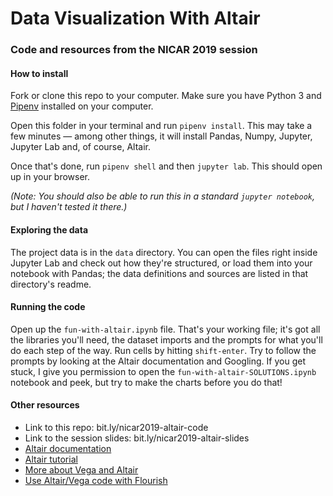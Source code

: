 # Data Visualization With Altair
### Code and resources from the NICAR 2019 session

#### How to install
Fork or clone this repo to your computer. Make sure you have Python 3 and [Pipenv](LINK) installed on your computer.

Open this folder in your terminal and run `pipenv install`. This may take a few minutes — among other things, it will install Pandas, Numpy, Jupyter, Jupyter Lab and, of course, Altair.

Once that's done, run `pipenv shell` and then `jupyter lab`. This should open up in your browser.

*(Note: You should also be able to run this in a standard `jupyter notebook`, but I haven't tested it there.)*

#### Exploring the data
The project data is in the `data` directory. You can open the files right inside Jupyter Lab and check out how they're structured, or load them into your notebook with Pandas; the data definitions and sources are listed in that directory's readme.

#### Running the code
Open up the `fun-with-altair.ipynb` file. That's your working file; it's got all the libraries you'll need, the dataset imports and the prompts for what you'll do each step of the way. Run cells by hitting `shift-enter`. Try to follow the prompts by looking at the Altair documentation and Googling. If you get stuck, I give you permission to open the `fun-with-altair-SOLUTIONS.ipynb` notebook and peek, but try to make the charts before you do that!


#### Other resources
- Link to this repo: bit.ly/nicar2019-altair-code
- Link to the session slides: bit.ly/nicar2019-altair-slides
- [Altair documentation]()
- [Altair tutorial]()
- [More about Vega and Altair]()
- [Use Altair/Vega code with Flourish]()